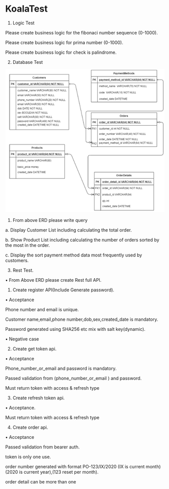 # KoalaTest

1. Logic Test

Please create business logic for the fibonaci number sequence (0-1000).

Please create business logic for prima number (0-1000).

Please create business logic for check is palindrome.


2. Database Test

![alt text](https://github.com/zSANSANz/KoalaTest/blob/main/RestTest/erd.PNG)

1. From above ERD please write query

a. Display Customer List including calculating the total order.

b. Show Product List including calculating the number of orders sorted
by the most in the order.

c. Display the sort payment method data most frequently used by
customers.


3. Rest Test.

• From Above ERD please create Rest full API.

1. Create register API(Include Generate password).

• Acceptance

Phone number and email is unique.

Customer name,email,phone number,dob,sex,created_date
is mandatory.

Password generated using SHA256 etc mix with salt
key(dynamic).

• Negative case

2. Create get token api.

• Acceptance

Phone_number_or_email and password is mandatory.

Passed validation from (phone_number_or_email ) and
password.

Must return token with access & refresh type


3. Create refresh token api.

• Acceptance.

Must return token with access & refresh type

4. Create order api.

• Acceptance

Passed validation from bearer auth.

token is only one use.

order number generated with format PO-123/IX/2020 (IX is
current month)(2020 is current year),(123 reset per month).

order detail can be more than one
